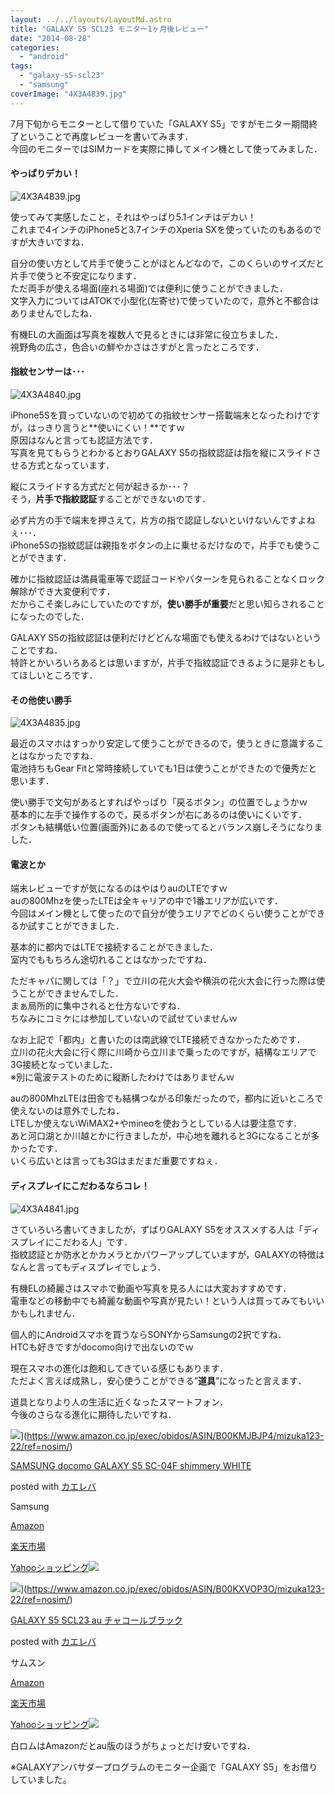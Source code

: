 ```yaml
---
layout: ../../layouts/LayoutMd.astro
title: "GALAXY S5 SCL23 モニター1ヶ月後レビュー"
date: "2014-08-28"
categories: 
  - "android"
tags: 
  - "galaxy-s5-scl23"
  - "samsung"
coverImage: "4X3A4839.jpg"
---
```


7月下旬からモニターとして借りていた「GALAXY S5」ですがモニター期間終了ということで再度レビューを書いてみます．  
今回のモニターではSIMカードを実際に挿してメイン機として使ってみました．

#### やっぱりデカい！

![4X3A4839.jpg](/archive/images/14875752098_8930e400b9_b.jpg)

使ってみて実感したこと，それはやっぱり5.1インチはデカい！  
これまで4インチのiPhone5と3.7インチのXperia SXを使っていたのもあるのですが大きいですね．

自分の使い方として片手で使うことがほとんどなので，このくらいのサイズだと片手で使うと不安定になります．  
ただ両手が使える場面(座れる場面)では便利に使うことができました．  
文字入力についてはATOKで小型化(左寄せ)で使っていたので，意外と不都合はありませんでしたね．

有機ELの大画面は写真を複数人で見るときには非常に役立ちました．  
視野角の広さ，色合いの鮮やかさはさすがと言ったところです．

#### 指紋センサーは･･･

![4X3A4840.jpg](/archive/images/14875621159_912e893a8d_b.jpg)

iPhone5Sを買っていないので初めての指紋センサー搭載端末となったわけですが，はっきり言うと**使いにくい！**ですｗ  
原因はなんと言っても認証方法です．  
写真を見てもらうとわかるとおりGALAXY S5の指紋認証は指を縦にスライドさせる方式となっています．

縦にスライドする方式だと何が起きるか･･･？  
そう，**片手で指紋認証**することができないのです．

必ず片方の手で端末を押さえて，片方の指で認証しないといけないんですよねぇ･･･．  
iPhone5Sの指紋認証は親指をボタンの上に乗せるだけなので，片手でも使うことができます．

確かに指紋認証は満員電車等で認証コードやパターンを見られることなくロック解除ができ大変便利です．  
だからこそ楽しみにしていたのですが，**使い勝手が重要**だと思い知らされることになったのでした．

GALAXY S5の指紋認証は便利だけどどんな場面でも使えるわけではないということですね．  
特許とかいろいろあるとは思いますが，片手で指紋認証できるように是非ともしてほしいところです．

#### その他使い勝手

![4X3A4835.jpg](/archive/images/15062328995_3025ba5f7e_b.jpg)

最近のスマホはすっかり安定して使うことができるので，使うときに意識することはなかったですね．  
電池持ちもGear Fitと常時接続していても1日は使うことができたので優秀だと思います．

使い勝手で文句があるとすればやっぱり「戻るボタン」の位置でしょうかｗ  
基本的に左手で操作するので，戻るボタンが右にあるのは使いにくいです．  
ボタンも結構低い位置(画面外)にあるので使ってるとバランス崩しそうになりました．

#### 電波とか

端末レビューですが気になるのはやはりauのLTEですｗ  
auの800Mhzを使ったLTEは全キャリアの中で1番エリアが広いです．  
今回はメイン機として使ったので自分が使うエリアでどのくらい使うことができるか試すことができました．

基本的に都内ではLTEで接続することができました．  
室内でももちろん途切れることはなかったですね．

ただキャパに関しては「？」で立川の花火大会や横浜の花火大会に行った際は使うことができませんでした．  
まぁ局所的に集中されると仕方ないですね．  
ちなみにコミケには参加していないので試せていませんｗ

なお上記で「都内」と書いたのは南武線でLTE接続できなかったためです．  
立川の花火大会に行く際に川崎から立川まで乗ったのですが，結構なエリアで3G接続となっていました．  
※別に電波テストのために縦断したわけではありませんｗ

auの800MhzLTEは田舎でも結構つながる印象だったので，都内に近いところで使えないのは意外でしたね．  
LTEしか使えないWiMAX2+やmineoを使おうとしている人は要注意です．  
あと河口湖とか川越とかに行きましたが，中心地を離れると3Gになることが多かったです．  
いくら広いとは言っても3Gはまだまだ重要ですねぇ．

#### ディスプレイにこだわるならコレ！

![4X3A4841.jpg](/archive/images/15062334795_aaa12dea00_b.jpg)

さていろいろ書いてきましたが，ずばりGALAXY S5をオススメする人は「ディスプレイにこだわる人」です．  
指紋認証とか防水とかカメラとかパワーアップしていますが，GALAXYの特徴はなんと言ってもディスプレイでしょう．

有機ELの綺麗さはスマホで動画や写真を見る人には大変おすすめです．  
電車などの移動中でも綺麗な動画や写真が見たい！という人は買ってみてもいいかもしれません．

個人的にAndroidスマホを買うならSONYからSamsungの2択ですね．  
HTCも好きですがdocomo向けで出ないのでｗ

現在スマホの進化は飽和してきている感じもあります．  
ただよく言えば成熟し，安心使うことができる”**道具**”になったと言えます．

道具となりより人の生活に近くなったスマートフォン．  
今後のさらなる進化に期待したいですね．

![](/archive/images/41q8CtlTbIL._SL160_.jpg)](https://www.amazon.co.jp/exec/obidos/ASIN/B00KMJBJP4/mizuka123-22/ref=nosim/)

[SAMSUNG docomo GALAXY S5 SC-04F shimmery WHITE](https://www.amazon.co.jp/exec/obidos/ASIN/B00KMJBJP4/mizuka123-22/ref=nosim/)

posted with [カエレバ](http://kaereba.com)

Samsung

[Amazon](http://www.amazon.co.jp/gp/search?keywords=SAMSUNG%20docomo%20GALAXY%20S5%20SC-04F%20shimmery%20WHITE&__mk_ja_JP=%83J%83%5E%83J%83i&tag=mizuka123-22 "アマゾン")

[楽天市場](https://search.rakuten.co.jp/search/mall/SAMSUNG%20docomo%20GALAXY%20S5%20SC-04F%20shimmery%20WHITE/-/f.1-p.1-s.1-sf.0-st.A-v.2?m=http%3A%2F%2Fm.rakuten.co.jp%2F&x=0&scid=af_pc_ich_link_urltxt&sc2id=af_101_0_0 "楽天市場")

[Yahooショッピング![](//ad.jp.ap.valuecommerce.com/servlet/gifbanner?sid=3066752&pid=881990642)](//ck.jp.ap.valuecommerce.com/servlet/referral?sid=3066752&pid=881990642&vc_url=http%3A%2F%2Fshopping.search.yahoo.co.jp%2Fsearch%3FuIv%3Don%26ei%3DUTF-8%26tab_ex%3Dcommerce%26slider%3D0%26va%3DSAMSUNG%2520docomo%2520GALAXY%2520S5%2520SC-04F%2520shimmery%2520WHITE "Yahooショッピング")

![](/archive/images/51Hulg%2BmtyL._SL160_.jpg)](https://www.amazon.co.jp/exec/obidos/ASIN/B00KXVOP3O/mizuka123-22/ref=nosim/)

[GALAXY S5 SCL23 au チャコールブラック](https://www.amazon.co.jp/exec/obidos/ASIN/B00KXVOP3O/mizuka123-22/ref=nosim/)

posted with [カエレバ](http://kaereba.com)

サムスン

[Amazon](http://www.amazon.co.jp/gp/search?keywords=GALAXY%20S5%20SCL23%20au%20%83%60%83%83%83R%81%5B%83%8B%83u%83%89%83b%83N&__mk_ja_JP=%83J%83%5E%83J%83i&tag=mizuka123-22 "アマゾン")

[楽天市場](http://hb.afl.rakuten.co.jp/hgc/032b53ee.4b34c5ee.0f4a541e.f440145e/?pc=http%3A%2F%2Fsearch.rakuten.co.jp%2Fsearch%2Fmall%2FGALAXY%2520S5%2520SCL23%2520au%2520%25E3%2583%2581%25E3%2583%25A3%25E3%2582%25B3%25E3%2583%25BC%25E3%2583%25AB%25E3%2583%2596%25E3%2583%25A9%25E3%2583%2583%25E3%2582%25AF%2F-%2Ff.1-p.1-s.1-sf.0-st.A-v.2%3Fx%3D0%26scid%3Daf_ich_link_urltxt%26m%3Dhttp%3A%2F%2Fm.rakuten.co.jp%2F "楽天市場")

[Yahooショッピング![](//ad.jp.ap.valuecommerce.com/servlet/gifbanner?sid=3066752&pid=881990642)](//ck.jp.ap.valuecommerce.com/servlet/referral?sid=3066752&pid=881990642&vc_url=http%3A%2F%2Fshopping.search.yahoo.co.jp%2Fsearch%3FuIv%3Don%26ei%3DUTF-8%26tab_ex%3Dcommerce%26slider%3D0%26va%3DGALAXY%2520S5%2520SCL23%2520au%2520%25E3%2583%2581%25E3%2583%25A3%25E3%2582%25B3%25E3%2583%25BC%25E3%2583%25AB%25E3%2583%2596%25E3%2583%25A9%25E3%2583%2583%25E3%2582%25AF "Yahooショッピング")

白ロムはAmazonだとau版のほうがちょっとだけ安いですね．

※GALAXYアンバサダープログラムのモニター企画で「GALAXY S5」をお借りしていました。
